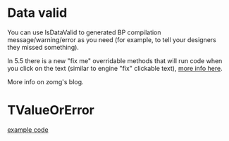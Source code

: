 # Data valid
You can use IsDataValid to generated BP compilation message/warning/error as you need (for example, to tell your designers they missed something).

In 5.5 there is a new "fix me" overridable methods that will run code when you click on the text (similar to engine "fix" clickable text), [more info here](https://github.com/Flassari/CommonValidators/pull/3/files).

More info on zomg's blog.

# TValueOrError

[example code](https://x.com/OutoftheboxP/status/1703032001794585060)

